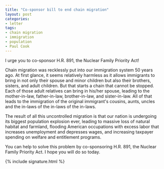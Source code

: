 ```yaml
---
title: "Co-sponsor bill to end chain migration"
layout: post
categories:
- letter
tags:
- chain migration
- immigration
- population
- Paul Cook
---
```


I urge you to co-sponsor H.R. 891, the Nuclear Family Priority Act!

Chain migration was recklessly put into our immigration system 50 years ago. At first glance, it seems relatively harmless as it allows immigrants to bring in not only their spouse and minor children but also their brothers, sisters, and adult children. But that starts a chain that cannot be stopped. Each of those adult relatives can bring in his/her spouse, leading to the mother-in-law, father-in-law, brother-in-law, and sister-in-law. All of that leads to the immigration of the original immigrant's cousins, aunts, uncles and the in-laws of the in-laws of the in-laws.

The result of all this uncontrolled migration is that our nation is undergoing its biggest population explosion ever, leading to massive loss of natural habitat and farmland, flooding American occupations with excess labor that increases unemployment and depresses wages, and increasing taxpayer spending on welfare and entitlement programs.

You can help to solve this problem by co-sponsoring H.R. 891, the Nuclear Family Priority Act. I hope you will do so today.

{% include signature.html %}
